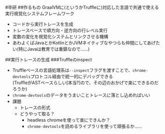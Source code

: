 #卒研
##作るもの
GraalVMに(というかTruffleに)対応した言語で共通で使える実行視覚化システムフレームワーク
- コードから実行トレースを生成
- トレースベースで順方向・逆方向の行レベル実行
- 変数の変化を視覚化システムとリンクさせる機構
- あわよくばJavaとかKotlinとかJVMネイティブなやつらも仲間にしてあげたい(特にJavaは教育では重鎮なので……)

##実行トレースの生成
###Truffleのinspect
- Truffleベースの言語処理系は`--inspect`フラグを渡すことで、`chrome-devtools`プロトコル経由で統一的にデバッグできる  
(TruffleがASTベースらしい[本当?]ので、その辺のおかげで楽にできるのだろうか)
- `chrome-devtools`のデータをうまいことトレースに落とし込めればいい
- 課題
    - トレースの形式
    - どうやって取る？
        - headless chromeを使って楽にできんか？
        - `chrome-devtools`を読めるライブラリを使って頑張るか……

